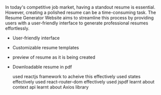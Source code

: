 In today's competitive job market, having a standout resume is essential. However, creating a polished resume can be a time-consuming task. The Resume Generator Website aims to streamline this process by providing users with a user-friendly interface to generate professional resumes effortlessly.
- User-friendly interface
- Customizable resume templates
- preview of resume as it is being created
- Downloadable resume in pdf

  used reactjs framework to acheive this
      effectively used states
      effectively used react-router-dom
      effectively used jspdf
      learnt about context api
      learnt about Axios library
